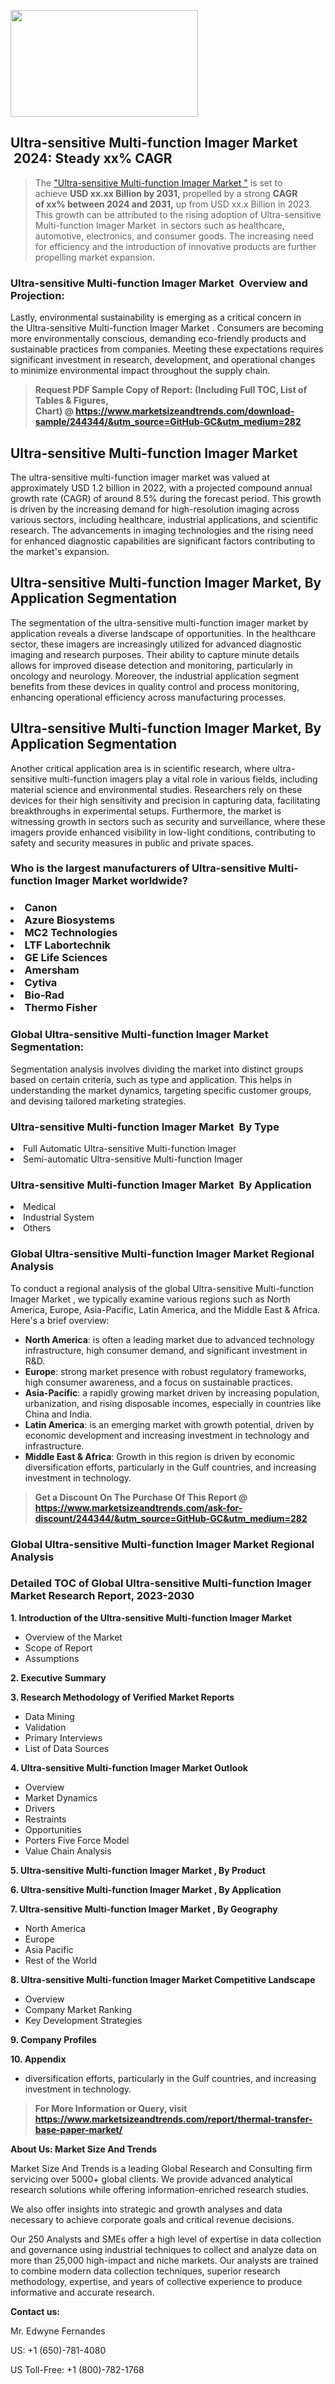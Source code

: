 <p><img class="alignnone size-medium wp-image-20088" src="https://ffe5etoiles.com/wp-content/uploads/2024/12/MST1-300x171.png" alt="" width="300" height="171" /></p><h2 id="ember46" class="ember-view reader-text-block__heading-2">Ultra-sensitive Multi-function Imager Market &nbsp;2024: Steady&nbsp;xx% CAGR</h2><blockquote id="ember47" class="ember-view reader-text-block__blockquote">The&nbsp;<a class="app-aware-link " href="https://www.marketsizeandtrends.com/download-sample/244344/&utm_source=GitHub-GC&utm_medium=282" target="_blank" data-test-app-aware-link="">"Ultra-sensitive Multi-function Imager Market "</a>&nbsp;is set to achieve&nbsp;<strong>USD&nbsp;xx.xx&nbsp;Billion by 2031,</strong>&nbsp;propelled by a strong&nbsp;<strong>CAGR of&nbsp;xx% between 2024 and 2031,</strong>&nbsp;up from USD xx.x Billion in 2023. This growth can be attributed to the rising adoption of&nbsp;Ultra-sensitive Multi-function Imager Market &nbsp;in sectors such as healthcare, automotive, electronics, and consumer goods. The increasing need for efficiency and the introduction of innovative products are further propelling market expansion.</blockquote><h3 id="ember48" class="ember-view reader-text-block__heading-3">Ultra-sensitive Multi-function Imager Market &nbsp;Overview and Projection:</h3><p id="ember49" class="ember-view reader-text-block__paragraph">Lastly, environmental sustainability is emerging as a critical concern in the&nbsp;Ultra-sensitive Multi-function Imager Market . Consumers are becoming more environmentally conscious, demanding eco-friendly products and sustainable practices from companies. Meeting these expectations requires significant investment in research, development, and operational changes to minimize environmental impact throughout the supply chain.</p><blockquote id="ember50" class="ember-view reader-text-block__blockquote"><strong>Request PDF Sample Copy of Report: (Including Full TOC, List of Tables &amp; Figures, Chart)&nbsp;@&nbsp;<strong><a href="https://www.marketsizeandtrends.com/download-sample/244344/&utm_source=GitHub-GC&utm_medium=282" target="_blank">https://www.marketsizeandtrends.com/download-sample/244344/&utm_source=GitHub-GC&utm_medium=282</a></strong></strong></blockquote><h3 class=""><h2>Ultra-sensitive Multi-function Imager Market</h2><p>The ultra-sensitive multi-function imager market was valued at approximately USD 1.2 billion in 2022, with a projected compound annual growth rate (CAGR) of around 8.5% during the forecast period. This growth is driven by the increasing demand for high-resolution imaging across various sectors, including healthcare, industrial applications, and scientific research. The advancements in imaging technologies and the rising need for enhanced diagnostic capabilities are significant factors contributing to the market's expansion.</p><h2>Ultra-sensitive Multi-function Imager Market, By Application Segmentation</h2><p>The segmentation of the ultra-sensitive multi-function imager market by application reveals a diverse landscape of opportunities. In the healthcare sector, these imagers are increasingly utilized for advanced diagnostic imaging and research purposes. Their ability to capture minute details allows for improved disease detection and monitoring, particularly in oncology and neurology. Moreover, the industrial application segment benefits from these devices in quality control and process monitoring, enhancing operational efficiency across manufacturing processes.</p><h2>Ultra-sensitive Multi-function Imager Market, By Application Segmentation</h2><p>Another critical application area is in scientific research, where ultra-sensitive multi-function imagers play a vital role in various fields, including material science and environmental studies. Researchers rely on these devices for their high sensitivity and precision in capturing data, facilitating breakthroughs in experimental setups. Furthermore, the market is witnessing growth in sectors such as security and surveillance, where these imagers provide enhanced visibility in low-light conditions, contributing to safety and security measures in public and private spaces.</p></h3><h3 id="" class="">Who is the largest manufacturers of&nbsp;Ultra-sensitive Multi-function Imager Market worldwide?</h3><h3 class=""></Li><Li>Canon</Li><Li> Azure Biosystems</Li><Li> MC2 Technologies</Li><Li> LTF Labortechnik</Li><Li> GE Life Sciences</Li><Li> Amersham</Li><Li> Cytiva</Li><Li> Bio-Rad</Li><Li> Thermo Fisher</h3><h3 id="ember53" class="ember-view reader-text-block__heading-3">Global&nbsp;Ultra-sensitive Multi-function Imager Market Segmentation:</h3><p id="ember54" class="ember-view reader-text-block__paragraph">Segmentation analysis involves dividing the market into distinct groups based on certain criteria, such as type and application. This helps in understanding the market dynamics, targeting specific customer groups, and devising tailored marketing strategies.</p><h3 id="" class="">Ultra-sensitive Multi-function Imager Market &nbsp;By Type</h3><p></Li><Li>Full Automatic Ultra-sensitive Multi-function Imager</Li><Li> Semi-automatic Ultra-sensitive Multi-function Imager</p><h3 id="" class="">Ultra-sensitive Multi-function Imager Market &nbsp;By Application</h3><p class=""></Li><Li>Medical</Li><Li> Industrial System</Li><Li> Others</p><h3 id="ember62" class="ember-view reader-text-block__heading-3">Global Ultra-sensitive Multi-function Imager Market Regional Analysis</h3><p id="ember63" class="ember-view reader-text-block__paragraph">To conduct a regional analysis of the global Ultra-sensitive Multi-function Imager Market , we typically examine various regions such as North America, Europe, Asia-Pacific, Latin America, and the Middle East &amp; Africa. Here's a brief overview:</p><ul><li><strong>North America</strong>: is often a leading market due to advanced technology infrastructure, high consumer demand, and significant investment in R&amp;D.</li><li><strong>Europe</strong>: strong market presence with robust regulatory frameworks, high consumer awareness, and a focus on sustainable practices.</li><li><strong>Asia-Pacific</strong>: a rapidly growing market driven by increasing population, urbanization, and rising disposable incomes, especially in countries like China and India.</li><li><strong>Latin America</strong>: is an emerging market with growth potential, driven by economic development and increasing investment in technology and infrastructure.</li><li><strong>Middle East &amp; Africa</strong>: Growth in this region is driven by economic diversification efforts, particularly in the Gulf countries, and increasing investment in technology.</li></ul><blockquote id="ember61" class="ember-view reader-text-block__blockquote"><strong>Get a Discount On The Purchase Of This Report @ <strong><a href="https://html-cleaner.com/" target="">https://www.marketsizeandtrends.com/ask-for-discount/244344/&utm_source=GitHub-GC&utm_medium=282</a></strong></strong></blockquote><h3 id="ember62" class="ember-view reader-text-block__heading-3">Global Ultra-sensitive Multi-function Imager Market Regional Analysis</h3><h3 id="" class="">Detailed TOC of Global Ultra-sensitive Multi-function Imager Market Research Report, 2023-2030</h3><p id="" class=""><strong>1. Introduction of the Ultra-sensitive Multi-function Imager Market </strong></p><ul><li>Overview of the Market</li><li>Scope of Report</li><li>Assumptions</li></ul><p id="" class=""><strong>2. Executive Summary</strong></p><p id="" class=""><strong>3. Research Methodology of Verified Market Reports</strong></p><ul><li>Data Mining</li><li>Validation</li><li>Primary Interviews</li><li>List of Data Sources</li></ul><p id="" class=""><strong>4. Ultra-sensitive Multi-function Imager Market Outlook</strong></p><ul><li>Overview</li><li>Market Dynamics</li><li>Drivers</li><li>Restraints</li><li>Opportunities</li><li>Porters Five Force Model</li><li>Value Chain Analysis</li></ul><p id="" class=""><strong>5. Ultra-sensitive Multi-function Imager Market , By Product</strong></p><p id="" class=""><strong>6. Ultra-sensitive Multi-function Imager Market , By Application</strong></p><p id="" class=""><strong>7. Ultra-sensitive Multi-function Imager Market , By Geography</strong></p><ul><li>North America</li><li>Europe</li><li>Asia Pacific</li><li>Rest of the World</li></ul><p id="" class=""><strong>8. Ultra-sensitive Multi-function Imager Market Competitive Landscape</strong></p><ul><li>Overview</li><li>Company Market Ranking</li><li>Key Development Strategies</li></ul><p id="" class=""><strong>9. Company Profiles</strong></p><p id="" class=""><strong>10. Appendix</strong></p><ul><li>diversification efforts, particularly in the Gulf countries, and increasing investment in technology.</li></ul><blockquote id="ember65" class="ember-view reader-text-block__blockquote"><strong>For More Information or Query, visit <strong><strong><a href="https://html-cleaner.com/" target="">https://www.marketsizeandtrends.com/report/thermal-transfer-base-paper-market/</a></strong></strong></strong></blockquote><p id="" class=""><strong>About Us: Market Size And Trends</strong></p><p id="" class="">Market Size And Trends is a leading Global Research and Consulting firm servicing over 5000+ global clients. We provide advanced analytical research solutions while offering information-enriched research studies.</p><p id="" class="">We also offer insights into strategic and growth analyses and data necessary to achieve corporate goals and critical revenue decisions.</p><p id="" class="">Our 250 Analysts and SMEs offer a high level of expertise in data collection and governance using industrial techniques to collect and analyze data on more than 25,000 high-impact and niche markets. Our analysts are trained to combine modern data collection techniques, superior research methodology, expertise, and years of collective experience to produce informative and accurate research.</p><p id="" class=""><strong>Contact us:</strong></p><p id="" class="">Mr. Edwyne Fernandes</p><p id="" class="">US: +1 (650)-781-4080</p><p id="" class="">US Toll-Free: +1 (800)-782-1768</p>
